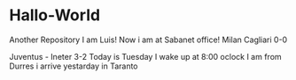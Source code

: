 # Hallo-World
Another Repository
I am Luis!
Now i am at Sabanet office!
Milan Cagliari 0-0

Juventus - Ineter  3-2 
Today is Tuesday
I wake up at 8:00 oclock
I am from Durres
i arrive yestarday in Taranto
